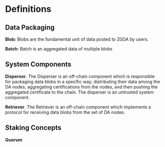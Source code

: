 # Definitions

## Data Packaging

**Blob:** Blobs are the fundamental unit of data posted to ZGDA by users.

**Batch:** Batch is an aggregated data of multiple blobs

## System Components

**Disperser**. The Disperser is an off-chain component which is responsible for packaging data blobs in a specific way, distributing their data among the DA nodes, aggregating certifications from the nodes, and then pushing the aggregated certificate to the chain. The disperser is an untrusted system component.

**Retriever**. The Retriever is an off-chain component which implements a protocol for receiving data blobs from the set of DA nodes.

## Staking Concepts

**Quorum**
